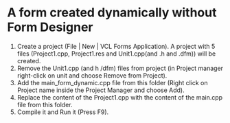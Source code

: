 # A form created dynamically without Form Designer

1. Create a project (File | New | VCL Forms Application). A project with 5 files (Project1.cpp, Project1.res and Unit1.cpp(and .h and .dfm)) will be created.
2. Remove the Unit1.cpp (and h /dfm) files from project (in Project manager right-click on unit and choose Remove from Project).
3. Add the main_form_dynamic.cpp file from this folder (Right click on Project name inside the Project Manager and choose Add).
4. Replace the content of the Project1.cpp with the content of the main.cpp file from this folder.
5. Compile it and Run it (Press F9).